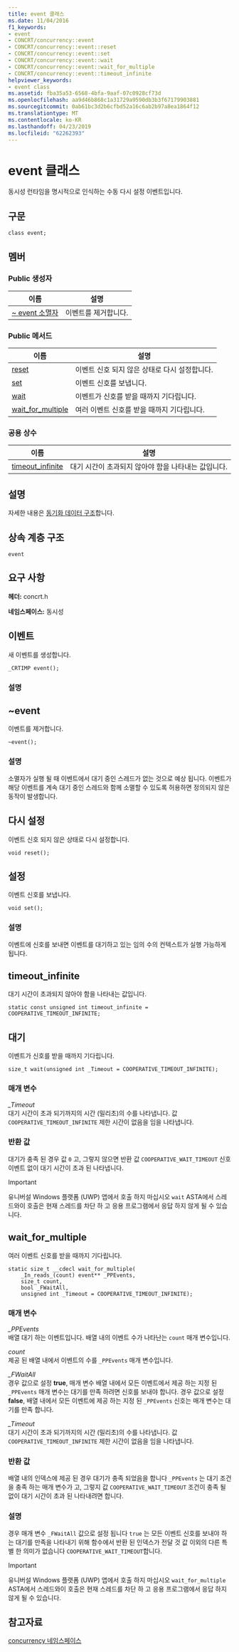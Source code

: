 ```yaml
---
title: event 클래스
ms.date: 11/04/2016
f1_keywords:
- event
- CONCRT/concurrency::event
- CONCRT/concurrency::event::reset
- CONCRT/concurrency::event::set
- CONCRT/concurrency::event::wait
- CONCRT/concurrency::event::wait_for_multiple
- CONCRT/concurrency::event::timeout_infinite
helpviewer_keywords:
- event class
ms.assetid: fba35a53-6568-4bfa-9aaf-07c0928cf73d
ms.openlocfilehash: aa9d46b868c1a31729a9590db3b3f67179903881
ms.sourcegitcommit: 0ab61bc3d2b6cfbd52a16c6ab2b97a8ea1864f12
ms.translationtype: MT
ms.contentlocale: ko-KR
ms.lasthandoff: 04/23/2019
ms.locfileid: "62262393"
---
```

# <a name="event-class"></a>event 클래스

동시성 런타임을 명시적으로 인식하는 수동 다시 설정 이벤트입니다.

## <a name="syntax"></a>구문

```
class event;
```

## <a name="members"></a>멤버

### <a name="public-constructors"></a>Public 생성자

|이름|설명|
|----------|-----------------|
|[~ event 소멸자](#dtor)|이벤트를 제거합니다.|

### <a name="public-methods"></a>Public 메서드

|이름|설명|
|----------|-----------------|
|[reset](#reset)|이벤트 신호 되지 않은 상태로 다시 설정합니다.|
|[set](#set)|이벤트 신호를 보냅니다.|
|[wait](#wait)|이벤트가 신호를 받을 때까지 기다립니다.|
|[wait_for_multiple](#wait_for_multiple)|여러 이벤트 신호를 받을 때까지 기다립니다.|

### <a name="public-constants"></a>공용 상수

|이름|설명|
|----------|-----------------|
|[timeout_infinite](#timeout_infinite)|대기 시간이 초과되지 않아야 함을 나타내는 값입니다.|

## <a name="remarks"></a>설명

자세한 내용은 [동기화 데이터 구조](../../../parallel/concrt/synchronization-data-structures.md)합니다.

## <a name="inheritance-hierarchy"></a>상속 계층 구조

`event`

## <a name="requirements"></a>요구 사항

**헤더:** concrt.h

**네임스페이스:** 동시성

##  <a name="ctor"></a> 이벤트

새 이벤트를 생성합니다.

```
_CRTIMP event();
```

### <a name="remarks"></a>설명

##  <a name="dtor"></a> ~event

이벤트를 제거합니다.

```
~event();
```

### <a name="remarks"></a>설명

소멸자가 실행 될 때 이벤트에서 대기 중인 스레드가 없는 것으로 예상 됩니다. 이벤트가 해당 이벤트를 계속 대기 중인 스레드와 함께 소멸할 수 있도록 허용하면 정의되지 않은 동작이 발생합니다.

##  <a name="reset"></a> 다시 설정

이벤트 신호 되지 않은 상태로 다시 설정합니다.

```
void reset();
```

##  <a name="set"></a> 설정

이벤트 신호를 보냅니다.

```
void set();
```

### <a name="remarks"></a>설명

이벤트에 신호를 보내면 이벤트를 대기하고 있는 임의 수의 컨텍스트가 실행 가능하게 됩니다.

##  <a name="timeout_infinite"></a> timeout_infinite

대기 시간이 초과되지 않아야 함을 나타내는 값입니다.

```
static const unsigned int timeout_infinite = COOPERATIVE_TIMEOUT_INFINITE;
```

##  <a name="wait"></a> 대기

이벤트가 신호를 받을 때까지 기다립니다.

```
size_t wait(unsigned int _Timeout = COOPERATIVE_TIMEOUT_INFINITE);
```

### <a name="parameters"></a>매개 변수

*_Timeout*<br/>
대기 시간이 초과 되기까지의 시간 (밀리초)의 수를 나타냅니다. 값 `COOPERATIVE_TIMEOUT_INFINITE` 제한 시간이 없음을 임을 나타냅니다.

### <a name="return-value"></a>반환 값

대기가 충족 된 경우 값 `0` 고, 그렇지 않으면 반환 값 `COOPERATIVE_WAIT_TIMEOUT` 신호 이벤트 없이 대기 시간이 초과 된 나타냅니다.

> [!IMPORTANT]
>  유니버설 Windows 플랫폼 (UWP) 앱에서 호출 하지 마십시오 `wait` ASTA에서 스레드와이 호출은 현재 스레드를 차단 하 고 응용 프로그램에서 응답 하지 않게 될 수 있습니다.

##  <a name="wait_for_multiple"></a> wait_for_multiple

여러 이벤트 신호를 받을 때까지 기다립니다.

```
static size_t __cdecl wait_for_multiple(
    _In_reads_(count) event** _PPEvents,
    size_t count,
    bool _FWaitAll,
    unsigned int _Timeout = COOPERATIVE_TIMEOUT_INFINITE);
```

### <a name="parameters"></a>매개 변수

*_PPEvents*<br/>
배열 대기 하는 이벤트입니다. 배열 내의 이벤트 수가 나타난는 `count` 매개 변수입니다.

*count*<br/>
제공 된 배열 내에서 이벤트의 수를 `_PPEvents` 매개 변수입니다.

*_FWaitAll*<br/>
경우 값으로 설정 **true**, 매개 변수 배열 내에서 모든 이벤트에서 제공 하는 지정 된 `_PPEvents` 매개 변수는 대기를 만족 하려면 신호를 보내야 합니다. 경우 값으로 설정 **false**, 배열 내에서 모든 이벤트에 제공 하는 지정 된 `_PPEvents` 신호는 매개 변수는 대기를 만족 합니다.

*_Timeout*<br/>
대기 시간이 초과 되기까지의 시간 (밀리초)의 수를 나타냅니다. 값 `COOPERATIVE_TIMEOUT_INFINITE` 제한 시간이 없음을 임을 나타냅니다.

### <a name="return-value"></a>반환 값

배열 내의 인덱스에 제공 된 경우 대기가 충족 되었음을 합니다 `_PPEvents` 는 대기 조건을 충족 하는 매개 변수가 고, 그렇지 값 `COOPERATIVE_WAIT_TIMEOUT` 조건이 충족 될 없이 대기 시간이 초과 된 나타내려면 합니다.

### <a name="remarks"></a>설명

경우 매개 변수 `_FWaitAll` 값으로 설정 됩니다 `true` 는 모든 이벤트 신호를 보내야 하는 대기를 만족을 나타내기 위해 함수에서 반환 된 인덱스가 전달 것 값 이외의 다른 특별 한 의미가 없습니다 `COOPERATIVE_WAIT_TIMEOUT`합니다.

> [!IMPORTANT]
> 유니버설 Windows 플랫폼 (UWP) 앱에서 호출 하지 마십시오 `wait_for_multiple` ASTA에서 스레드와이 호출은 현재 스레드를 차단 하 고 응용 프로그램에서 응답 하지 않게 될 수 있습니다.

## <a name="see-also"></a>참고자료

[concurrency 네임스페이스](concurrency-namespace.md)
